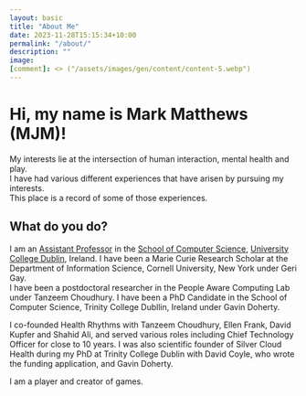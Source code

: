 ```yaml
---
layout: basic
title: "About Me"
date: 2023-11-28T15:15:34+10:00
permalink: "/about/"
description: ""
image: 
[comment]: <> ("/assets/images/gen/content/content-5.webp")
---
```


# Hi, my name is Mark Matthews (MJM)!

My interests lie at the intersection of human interaction, mental health and play. 
<br> I have had various different experiences that have arisen by pursuing my interests. 
<br> This place is a record of some of those experiences. 


## What do you do?
I am an [Assistant Professor](https://people.ucd.ie/mark.matthews) in the [School of Computer Science](https://www.ucd.ie/cs/), [University College Dublin](https://www.ucd.ie/), Ireland. 
I have been a Marie Curie Research Scholar at the Department of Information Science, Cornell University, New York under Geri Gay.  
I have been a postdoctoral researcher in the People Aware Computing Lab under Tanzeem Choudhury. 
I have been a PhD Candidate in the School of Computer Science, Trinity College Dubllin, Ireland under Gavin Doherty. 

<!--I studied Multimedia 
English Literature and Philosophy --> 

I co-founded Health Rhythms with Tanzeem Choudhury, Ellen Frank, David Kupfer and Shahid Ali, and served various roles including Chief Technology Officer for close to 10 years. 
I was also scientific founder of Silver Cloud Health during my PhD at Trinity College Dublin with David Coyle, who wrote the funding application, and Gavin Doherty. 

I am a player and creator of games. 

<!--{% include framework/shortcodes/figure.html src="/assets/images/gen/content/content-1.webp" title="Steve Francia" caption="Designing in Figma" alt="Photo of designing a website in Figma" link="https://figma.com" target="\_blank" %}
--> 

[comment]: <> ("> As a UX designer, you should consider the Why, What and How of product use.")

<!--
{% include framework/shortcodes/youtube.html id='2M6dJ2Uynhg' %}
--> 

<!--
![Design In Figma]({{ "/assets/images/gen/content/content-2.webp" | relative_url }})
--> 